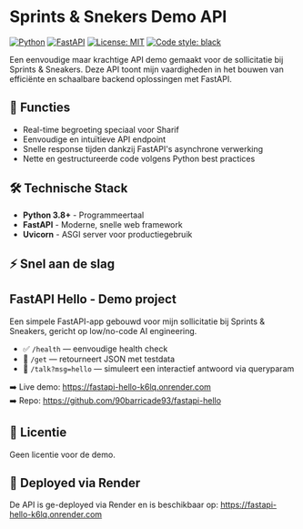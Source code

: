 # Sprints & Snekers Demo API

[![Python](https://img.shields.io/badge/Python-3.8+-blue?logo=python&logoColor=white)](https://www.python.org/)
[![FastAPI](https://img.shields.io/badge/FastAPI-0.68.0-009688?logo=fastapi&logoColor=white)](https://fastapi.tiangolo.com/)
[![License: MIT](https://img.shields.io/badge/License-MIT-yellow.svg)](https://opensource.org/licenses/MIT)
[![Code style: black](https://img.shields.io/badge/code%20style-black-000000.svg)](https://github.com/psf/black)

Een eenvoudige maar krachtige API demo gemaakt voor de sollicitatie bij Sprints & Sneakers. Deze API toont mijn vaardigheden in het bouwen van efficiënte en schaalbare backend oplossingen met FastAPI.

## 🚀 Functies

- Real-time begroeting speciaal voor Sharif
- Eenvoudige en intuïtieve API endpoint
- Snelle response tijden dankzij FastAPI's asynchrone verwerking
- Nette en gestructureerde code volgens Python best practices

## 🛠️ Technische Stack

- **Python 3.8+** - Programmeertaal
- **FastAPI** - Moderne, snelle web framework
- **Uvicorn** - ASGI server voor productiegebruik

## ⚡ Snel aan de slag

## FastAPI Hello - Demo project

Een simpele FastAPI-app gebouwd voor mijn sollicitatie bij Sprints & Sneakers, gericht op low/no-code AI engineering.

- ✅ `/health` — eenvoudige health check
- 🔁 `/get` — retourneert JSON met testdata
- 💬 `/talk?msg=hello` — simuleert een interactief antwoord via queryparam

➡️ Live demo: https://fastapi-hello-k6lq.onrender.com  
➡️ Repo: https://github.com/90barricade93/fastapi-hello

## 📄 Licentie

Geen licentie voor de demo.

## 📝 Deployed via Render

De API is ge-deployed via Render en is beschikbaar op: https://fastapi-hello-k6lq.onrender.com

